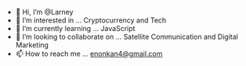 - 👋 Hi, I’m @Larney
- 👀 I’m interested in ... Cryptocurrency and Tech
- 🌱 I’m currently learning ... JavaScript
- 💞️ I’m looking to collaborate on ... Satellite Communication and Digital Marketing 
- 📫 How to reach me ... enonkan4@gmail.com

<!---
Larneyy/Larneyy is a ✨ special ✨ repository because its `README.md` (this file) appears on your GitHub profile.
You can click the Preview link to take a look at your changes.
--->
